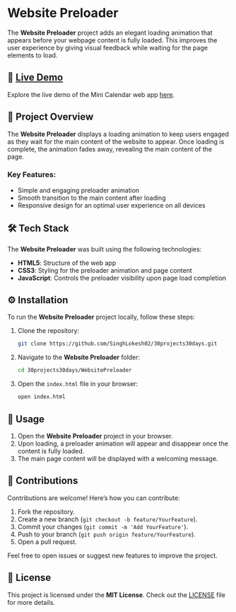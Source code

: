 # Website Preloader

The **Website Preloader** project adds an elegant loading animation that appears before your webpage content is fully loaded. This improves the user experience by giving visual feedback while waiting for the page elements to load.

## 🔗 [Live Demo](https://preloader-for-websites.vercel.app/)

Explore the live demo of the Mini Calendar web app [here](https://preloader-for-websites.vercel.app/).

## 📖 Project Overview

The **Website Preloader** displays a loading animation to keep users engaged as they wait for the main content of the website to appear. Once loading is complete, the animation fades away, revealing the main content of the page.

### Key Features:
- Simple and engaging preloader animation
- Smooth transition to the main content after loading
- Responsive design for an optimal user experience on all devices

## 🛠️ Tech Stack

The **Website Preloader** was built using the following technologies:

- **HTML5**: Structure of the web app
- **CSS3**: Styling for the preloader animation and page content
- **JavaScript**: Controls the preloader visibility upon page load completion

## ⚙️ Installation

To run the **Website Preloader** project locally, follow these steps:

1. Clone the repository:
    ```bash
    git clone https://github.com/SinghLokesh02/30projects30days.git
    ```

2. Navigate to the **Website Preloader** folder:
    ```bash
    cd 30projects30days/WebsitePreloader
    ```

3. Open the `index.html` file in your browser:
    ```bash
    open index.html
    ```

## 🚀 Usage

1. Open the **Website Preloader** project in your browser.
2. Upon loading, a preloader animation will appear and disappear once the content is fully loaded.
3. The main page content will be displayed with a welcoming message.

## 🤝 Contributions

Contributions are welcome! Here’s how you can contribute:

1. Fork the repository.
2. Create a new branch (`git checkout -b feature/YourFeature`).
3. Commit your changes (`git commit -m 'Add YourFeature'`).
4. Push to your branch (`git push origin feature/YourFeature`).
5. Open a pull request.

Feel free to open issues or suggest new features to improve the project.

## 📜 License

This project is licensed under the **MIT License**. Check out the [LICENSE](../LICENSE) file for more details.

 